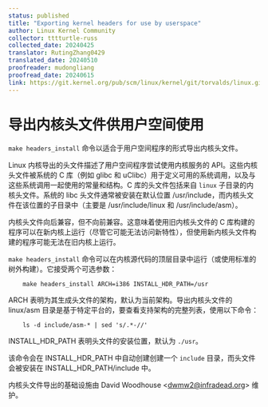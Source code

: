 ```yaml
---
status: published
title: "Exporting kernel headers for use by userspace"
author: Linux Kernel Community
collector: tttturtle-russ
collected_date: 20240425
translator: RutingZhang0429
translated_date: 20240510
proofreader: mudongliang
proofread_date: 20240615
link: https://git.kernel.org/pub/scm/linux/kernel/git/torvalds/linux.git/tree/Documentation/kbuild/headers_install.rst
---
```



# 导出内核头文件供用户空间使用

``make headers_install`` 命令以适合于用户空间程序的形式导出内核头文件。

Linux 内核导出的头文件描述了用户空间程序尝试使用内核服务的 API。这些内核头文件被系统的 C 库（例如 glibc 和 uClibc）用于定义可用的系统调用，以及与这些系统调用一起使用的常量和结构。C 库的头文件包括来自 ``linux`` 子目录的内核头文件。系统的 libc 头文件通常被安装在默认位置 /usr/include，而内核头文件在该位置的子目录中（主要是 /usr/include/linux 和 /usr/include/asm）。

内核头文件向后兼容，但不向前兼容。这意味着使用旧内核头文件的 C 库构建的程序可以在新内核上运行（尽管它可能无法访问新特性），但使用新内核头文件构建的程序可能无法在旧内核上运行。

``make headers_install`` 命令可以在内核源代码的顶层目录中运行（或使用标准的树外构建）。它接受两个可选参数：
```
	make headers_install ARCH=i386 INSTALL_HDR_PATH=/usr
```

ARCH 表明为其生成头文件的架构，默认为当前架构。导出内核头文件的 linux/asm 目录是基于特定平台的，要查看支持架构的完整列表，使用以下命令：
```
	ls -d include/asm-* | sed 's/.*-//'
```

INSTALL_HDR_PATH 表明头文件的安装位置，默认为 ``./usr``。

该命令会在 INSTALL_HDR_PATH 中自动创建创建一个 ``include`` 目录，而头文件会被安装在 INSTALL_HDR_PATH/include 中。

内核头文件导出的基础设施由 David Woodhouse <<dwmw2@infradead.org>> 维护。
